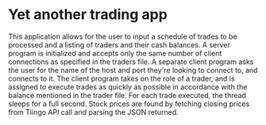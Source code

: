 # Yet another trading app

This application allows for the user to input a schedule of trades to be processed and a listing of traders and their cash balances. A server program is initialized and accepts only the same number of client connections as specified in the traders file. A separate client program asks the user for the name of the host and port they're looking to connect to, and connects to it. The client program takes on the role of a trader, and is assigned to execute trades as quickly as possible in accordance with the balance mentioned in the trader file. For each trade executed, the thread sleeps for a full second. Stock prices are found by fetching closing prices from Tiingo API call and parsing the JSON returned. 
